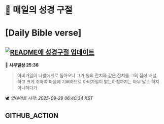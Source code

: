 # 🙏 매일의 성경 구절
# [Daily Bible verse]
## [![README에 성경구절 업데이트](https://github.com/DONGSUKA/first_test/actions/workflows/update-readme-bible.yml/badge.svg)](https://github.com/DONGSUKA/first_test/actions/workflows/update-readme-bible.yml)
<!-- START_BIBLE_VERSE -->
📖 **사무엘상 25:36**
> 아비가일이 나발에게로 돌아오니 그가 왕의 잔치와 같은 잔치를 그의 집에 배설하고 크게 취하여 마음에 기뻐하므로 아비가일이 밝는아침까지는 아무 말도 하지 아니하다가

🕊️ _업데이트 시각: 2025-09-29 06:40:34 KST_
  <!-- END_BIBLE_VERSE -->
## GITHUB_ACTION
